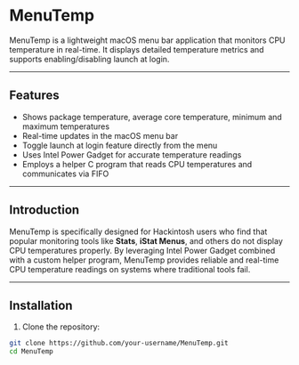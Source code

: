 # MenuTemp

MenuTemp is a lightweight macOS menu bar application that monitors CPU temperature in real-time. It displays detailed temperature metrics and supports enabling/disabling launch at login.

---

## Features

- Shows package temperature, average core temperature, minimum and maximum temperatures  
- Real-time updates in the macOS menu bar  
- Toggle launch at login feature directly from the menu  
- Uses Intel Power Gadget for accurate temperature readings  
- Employs a helper C program that reads CPU temperatures and communicates via FIFO  

---

## Introduction

MenuTemp is specifically designed for Hackintosh users who find that popular monitoring tools like **Stats**, **iStat Menus**, and others do not display CPU temperatures properly. By leveraging Intel Power Gadget combined with a custom helper program, MenuTemp provides reliable and real-time CPU temperature readings on systems where traditional tools fail.

---

## Installation

1. Clone the repository:  
```bash
git clone https://github.com/your-username/MenuTemp.git
cd MenuTemp
